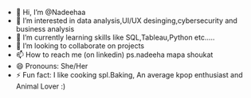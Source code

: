 - 👋 Hi, I’m @Nadeehaa
- 👀 I’m interested in data analysis,UI/UX desinging,cybersecurity and business analysis
- 🌱 I’m currently learning skills like SQL,Tableau,Python etc.....
- 💞️ I’m looking to collaborate on projects
- 📫 How to reach me (on linkedin) ps.nadeeha mapa shoukat
- 😄 Pronouns: She/Her
- ⚡ Fun fact: I like cooking spl.Baking, An average kpop enthusiast and Animal Lover :)


<!---
Nadeehaa/Nadeehaa is a ✨ special ✨ repository because its `README.md` (this file) appears on your GitHub profile.
You can click the Preview link to take a look at your changes.
--->
